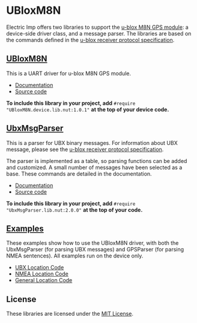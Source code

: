 # UBloxM8N #

Electric Imp offers two libraries to support the [u-blox M8N GPS module](https://www.u-blox.com/en/product/neo-m8-series): a device-side driver class, and a message parser. The libraries are based on the commands defined in the [u-blox receiver protocol specification](https://www.u-blox.com/sites/default/files/products/documents/u-blox8-M8_ReceiverDescrProtSpec_%28UBX-13003221%29_Public.pdf).

## [UBloxM8N](./Driver) ##

This is a UART driver for u-blox M8N GPS module.

- [Documentation](./Driver/README.md)
- [Source code](./Driver/UBloxM8N.device.lib.nut)

**To include this library in your project, add** `#require "UBloxM8N.device.lib.nut:1.0.1"` **at the top of your device code.**

## [UbxMsgParser](./Parser) ##

This is a parser for UBX binary messages. For information about UBX message, please see the [u-blox receiver protocol specification](https://www.u-blox.com/sites/default/files/products/documents/u-blox8-M8_ReceiverDescrProtSpec_%28UBX-13003221%29_Public.pdf).

The parser is implemented as a table, so parsing functions can be added and customized. A small number of messages have been selected as a base. These commands are detailed in the documentation.

- [Documentation](./Parser/README.md)
- [Source code](./Parser/UbxMsgParser.lib.nut)

**To include this library in your project, add** `#require "UbxMsgParser.lib.nut:2.0.0"` **at the top of your code.**

## [Examples](./Examples) ##

These examples show how to use the UBloxM8N driver, with both the UbxMsgParser (for parsing UBX messages) and GPSParser (for parsing NMEA sentences). All examples run on the device only.

- [UBX Location Code](./Examples/UBX_Location.device.nut)
- [NMEA Location Code](./Examples/NMEA_Location.device.nut)
- [General Location Code](./Examples/UBX_NMEA_Location.device.nut)

## License ##

These libraries are licensed under the [MIT License](./LICENSE).